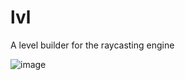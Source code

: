 # lvl

A level builder for the raycasting engine

![image](https://github.com/user-attachments/assets/98eaeca7-ac19-47b2-9cc1-04909efb6f46)

